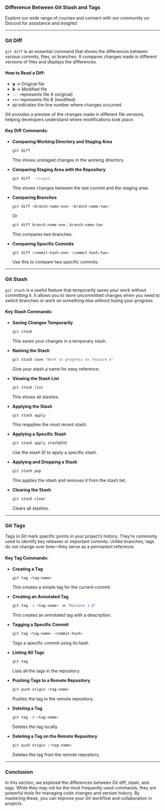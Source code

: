 ### Difference Between Git Stash and Tags  
Explore our wide range of courses and connect with our community on Discord for assistance and insights!

---

### Git Diff

`git diff` is an essential command that shows the differences between various commits, files, or branches. It compares changes made in different versions of files and displays the differences.

#### How to Read a Diff:
- **a** → Original file
- **b** → Modified file
- `---` represents file A (original)
- `+++` represents file B (modified)
- `@@` indicates the line number where changes occurred.

Git provides a preview of the changes made in different file versions, helping developers understand where modifications took place.

#### Key Diff Commands:

- **Comparing Working Directory and Staging Area**  
  ```bash
  git diff
  ```  
  This shows unstaged changes in the working directory.

- **Comparing Staging Area with the Repository**  
  ```bash
  git diff --staged
  ```  
  This shows changes between the last commit and the staging area.

- **Comparing Branches**  
  ```bash
  git diff <branch-name-one> <branch-name-two>
  ```  
  Or  
  ```bash
  git diff branch-name-one..branch-name-two
  ```  
  This compares two branches.

- **Comparing Specific Commits**  
  ```bash
  git diff <commit-hash-one> <commit-hash-two>
  ```  
  Use this to compare two specific commits.

---

### Git Stash

`git stash` is a useful feature that temporarily saves your work without committing it. It allows you to store uncommitted changes when you need to switch branches or work on something else without losing your progress.

#### Key Stash Commands:

- **Saving Changes Temporarily**  
  ```bash
  git stash
  ```  
  This saves your changes in a temporary stash.

- **Naming the Stash**  
  ```bash
  git stash save "Work in progress on feature X"
  ```  
  Give your stash a name for easy reference.

- **Viewing the Stash List**  
  ```bash
  git stash list
  ```  
  This shows all stashes.

- **Applying the Stash**  
  ```bash
  git stash apply
  ```  
  This reapplies the most recent stash.

- **Applying a Specific Stash**  
  ```bash
  git stash apply stash@{0}
  ```  
  Use the stash ID to apply a specific stash.

- **Applying and Dropping a Stash**  
  ```bash
  git stash pop
  ```  
  This applies the stash and removes it from the stash list.

- **Clearing the Stash**  
  ```bash
  git stash clear
  ```  
  Clears all stashes.

---

### Git Tags

Tags in Git mark specific points in your project’s history. They’re commonly used to identify key releases or important commits. Unlike branches, tags do not change over time—they serve as a permanent reference.

#### Key Tag Commands:

- **Creating a Tag**  
  ```bash
  git tag <tag-name>
  ```  
  This creates a simple tag for the current commit.

- **Creating an Annotated Tag**  
  ```bash
  git tag -a <tag-name> -m "Release 1.0"
  ```  
  This creates an annotated tag with a description.

- **Tagging a Specific Commit**  
  ```bash
  git tag <tag-name> <commit-hash>
  ```  
  Tags a specific commit using its hash.

- **Listing All Tags**  
  ```bash
  git tag
  ```  
  Lists all the tags in the repository.

- **Pushing Tags to a Remote Repository**  
  ```bash
  git push origin <tag-name>
  ```  
  Pushes the tag to the remote repository.

- **Deleting a Tag**  
  ```bash
  git tag -d <tag-name>
  ```  
  Deletes the tag locally.

- **Deleting a Tag on the Remote Repository**  
  ```bash
  git push origin :<tag-name>
  ```  
  Deletes the tag from the remote repository.

---

### Conclusion

In this section, we explored the differences between Git diff, stash, and tags. While they may not be the most frequently used commands, they are powerful tools for managing code changes and version history. By mastering these, you can improve your Git workflow and collaboration in projects.
